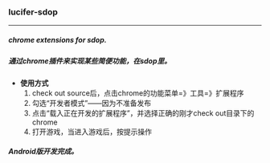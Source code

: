 <h3>lucifer-sdop</h3>
<hr />

<h5>chrome extensions for sdop.</h5>
<h5>通过chrome插件来实现某些简便功能，在sdop里。</h5>

<ul>
	<li><b>使用方式</b>
		<ol>
			<li>check out source后，点击chrome的功能菜单=》工具=》扩展程序</li>
			<li>勾选“开发者模式”——因为不准备发布</li>
			<li>点击“载入正在开发的扩展程序”，并选择正确的刚才check out目录下的chrome</li>
			<li>打开游戏，当进入游戏后，按提示操作</li>
		</ol>
	</li>
</ul>

<h5>Android版开发完成。</h5>